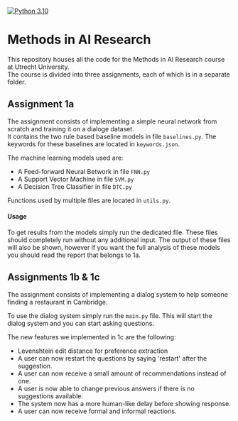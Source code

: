 [![Python 3.10](https://img.shields.io/badge/python-3.10-blue.svg)](https://www.python.org/downloads/release/python-3100/)
# Methods in AI Research
This repository houses all the code for the Methods in AI Research course at Utrecht University.\
The course is divided into three assignments, each of which is in a separate folder.

## Assignment 1a
The assignment consists of implementing a simple neural network from scratch and training it on a dialoge dataset.\
It contains the two rule based baseline models in file `baselines.py`.
The keywords for these baselines are located in `keywords.json`.

The machine learning models used are:
- A Feed-forward Neural Betwork in file `FNN.py`
- A Support Vector Machine in file `SVM.py`
- A Decision Tree Classifier in file `DTC.py`

Functions used by multiple files are located in `utils.py`.

#### Usage
To get results from the models simply run the dedicated file.
These files should completely run without any additional input.
The output of these files will also be shown, however if you want the full analysis of these models you should read the report that belongs to 1a.

## Assignments 1b & 1c
The assignment consists of implementing a dialog system to help someone finding a restaurant in Cambridge.

To use the dialog system simply run the `main.py` file. This will start the dialog system and you can start asking questions.

The new features we implemented in 1c are the following:
- Levenshtein edit distance for preference extraction
- A user can now restart the questions by saying 'restart' after the suggestion.
- A user can now receive a small amount of recommendations instead of one.
- A user is now able to change previous answers if there is no suggestions available.
- The system now has a more human-like delay before showing response.
- A user can now receive formal and informal reactions.
